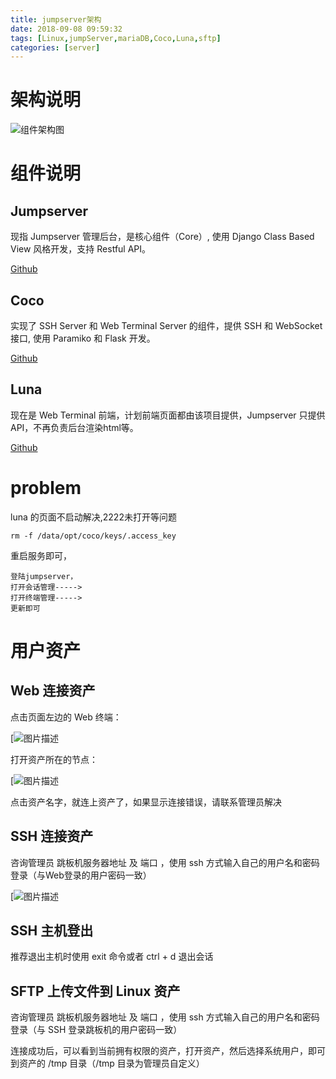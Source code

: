 ```yaml
---
title: jumpserver架构
date: 2018-09-08 09:59:32
tags: [Linux,jumpServer,mariaDB,Coco,Luna,sftp]
categories: [server]
---
```


# 架构说明

![组件架构图](https://pic.fenghong.tech/tapd_23280401_base64_1537347696_26.png)

# 组件说明

## Jumpserver

现指 Jumpserver 管理后台，是核心组件（Core）, 使用 Django Class Based View 风格开发，支持 Restful API。

[Github](https://github.com/jumpserver/jumpserver.git)

## Coco

实现了 SSH Server 和 Web Terminal Server 的组件，提供 SSH 和 WebSocket 接口, 使用 Paramiko 和 Flask 开发。

[Github](https://github.com/jumpserver/coco.git)

## Luna

现在是 Web Terminal 前端，计划前端页面都由该项目提供，Jumpserver 只提供 API，不再负责后台渲染html等。

[Github](https://github.com/jumpserver/luna.git)



# problem

luna 的页面不启动解决,2222未打开等问题

```
rm -f /data/opt/coco/keys/.access_key
```

重启服务即可，

```
登陆jumpserver，
打开会话管理----->
打开终端管理----->
更新即可
```



# 用户资产

## Web 连接资产

点击页面左边的 Web 终端：

[![图片描述](https://pic.fenghong.tech/tapd_23280401_base64_1537337879_68.png)

打开资产所在的节点：

[![图片描述](https://pic.fenghong.tech/tapd_23280401_base64_1537337733_20.png)

点击资产名字，就连上资产了，如果显示连接错误，请联系管理员解决

## SSH 连接资产

咨询管理员 跳板机服务器地址 及 端口 ，使用 ssh 方式输入自己的用户名和密码登录（与Web登录的用户密码一致）

[![图片描述](https://pic.fenghong.tech/tapd_23280401_base64_1537337623_63.png)

## SSH 主机登出

推荐退出主机时使用 exit 命令或者 ctrl + d 退出会话

## SFTP 上传文件到 Linux 资产

咨询管理员 跳板机服务器地址 及 端口 ，使用 ssh 方式输入自己的用户名和密码登录（与 SSH 登录跳板机的用户密码一致）

连接成功后，可以看到当前拥有权限的资产，打开资产，然后选择系统用户，即可到资产的 /tmp 目录（/tmp 目录为管理员自定义）
